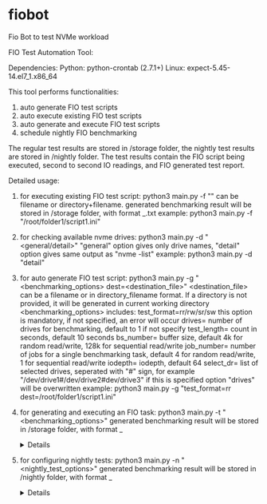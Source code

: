 # fiobot
Fio Bot to test NVMe workload


FIO Test Automation Tool:

Dependencies:
        Python:
                python-crontab (2.7.1+)
        Linux:
                expect-5.45-14.el7_1.x86_64


This tool performs functionalities:
1. auto generate FIO test scripts
2. auto execute existing FIO test scripts
3. auto generate and execute FIO test scripts
4. schedule nightly FIO benchmarking

The regular test results are stored in /storage folder, the nightly test results are stored in /nightly folder.
The test results contain the FIO script being executed, second to second IO readings, and FIO generated test report.

Detailed usage:

1. for executing existing FIO test script:
        python3 main.py -f "<FIO script>"
        <FIO script> can be filename or directory+filename.
        generated benchmarking result will be stored in /storage folder, with format <FIO script name>_<Date>.txt
        example:
                python3 main.py -f "/root/folder1/script1.ini"

2. for checking available nvme drives:
        python3 main.py -d "<general/detail>"
        "general" option gives only drive names, "detail" option gives same output as "nvme -list"
        example:
                python3 main.py -d "detail"

3. for auto generate FIO test script:
        python3 main.py -g "<benchmarking_options> dest=<destination_file>"
        <destination_file> can be a filename or in directory_filename format. If a directory is not provided, it will be generated in current working directory
        <benchmarking_options> includes:
                test_format=rr/rw/sr/sw         this option is mandatory, if not specified, an error will occur
                drives=<int>                    number of drives for benchmarking, default to 1 if not specify
                test_length=<int>               count in seconds, default 10 seconds
                bs_number=<int>                 buffer size, default 4k for random read/write, 128k for sequential read/write
                job_number=<int>                number of jobs for a single benchmarking task, default 4 for random read/write, 1 for sequential read/write
                iodepth=<int>                   iodepth, default 64
                select_dr=<string>              list of selected drives, seperated with "#" sign, for example "/dev/drive1#/dev/drive2#dev/drive3" if this is specified
                                                        option "drives" will be overwritten
        example:
                python3 main.py -g "test_format=rr dest=/root/folder1/script1.ini"

4. for generating and executing an FIO task:
        python3 main.py -t "<benchmarking_options>"
        generated benchmarking result will be stored in /storage folder, with format <Date>_<Details>.txt
        <benchmarking_options> includes:
                test_format=rr/rw/sr/sw         this option is mandatory, if not specified, an error will occur
                drives=<int>                    number of drives for benchmarking, default to 1 if not specify
                test_length=<int>               count in seconds, default 10 seconds
                bs_number=<int>                 buffer size, default 4k for random read/write, 128k for sequential read/write
                job_number=<int>                number of jobs for a single benchmarking task, default 4 for random read/write, 1 for sequential read/write
                iodepth=<int>                   iodepth, default 64
                select_dr=<string>              list of selected drives, seperated with "#" sign, for example "/dev/drive1#/dev/drive2#dev/drive3" if this is specified
                                                        option "drives" will be overwritten
        example:
                python3 main.py -t "test_format=rr"
5. for configuring nightly tests:
        python3 main.py -n "<nightly_test_options>"
        generated benchmarking result will be stored in /nightly folder, with format <Date>_<Details>.txt
        <nightly_test_options> includes:
                "yes"           signal that all the nightly tests should be performed, print all the scheduled nightly tasks
                "no"            signal that all the nightly tests should not be performed
                "insert <minute> <hour> <benchmarking_options>"
                                <minute> range from 0-59
                                <hour> range from 0-23
                                <benchmarking_options> are the same as in 3.
        example:
                python3 main.py -n "yes"
                give signal to the module, allowing night tasks to perform

                python3 main.py -n "insert 15 1 test_format=rr test_length=300"
                the above will schedule a task, everyday 1:15, perform a 300 second random read task with all other options as default


